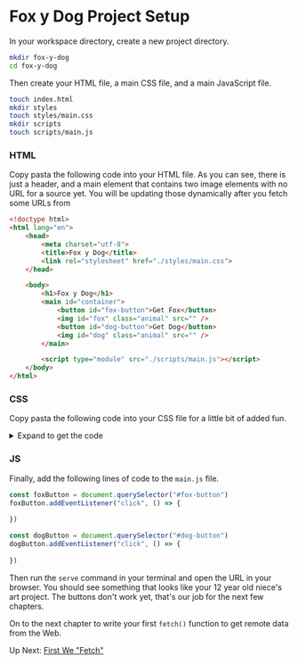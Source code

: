# Fox y Dog Project Setup

In your workspace directory, create a new project directory.

```sh
mkdir fox-y-dog
cd fox-y-dog
```

Then create your HTML file, a main CSS file, and a main JavaScript file.

```sh
touch index.html
mkdir styles
touch styles/main.css
mkdir scripts
touch scripts/main.js
```

### HTML

Copy pasta the following code into your HTML file. As you can see, there is just a header, and a main element that contains two image elements with no URL for a source yet. You will be updating those dynamically after you fetch some URLs from

```html
<!doctype html>
<html lang="en">
    <head>
        <meta charset="utf-8">
        <title>Fox y Dog</title>
        <link rel="stylesheet" href="./styles/main.css">
    </head>

    <body>
        <h1>Fox y Dog</h1>
        <main id="container">
            <button id="fox-button">Get Fox</button>
            <img id="fox" class="animal" src="" />
            <button id="dog-button">Get Dog</button>
            <img id="dog" class="animal" src="" />
        </main>

        <script type="module" src="./scripts/main.js"></script>
    </body>
</html>
```

### CSS

Copy pasta the following code into your CSS file for a little bit of added fun.

<details>
    <summary>Expand to get the code</summary>

```css
/* Cute Fox y dog Styles */

/* Import a playful font */
@import url("https://fonts.googleapis.com/css2?family=Fredoka+One&family=Nunito:wght@400;700&display=swap");

/* Base styles and reset */
* {
  margin: 0;
  padding: 0;
  box-sizing: border-box;
}

body {
  font-family: "Nunito", sans-serif;
  background-color: #fef6ff;
  color: #5a4364;
  text-align: center;
  padding: 2rem;
  min-height: 100vh;
  background-image: radial-gradient(#fcc2ff 1px, transparent 1px);
  background-size: 20px 20px;
}

h1 {
  font-family: "Fredoka One", cursive;
  font-size: 3.5rem;
  color: #ff6b99;
  text-shadow: 3px 3px 0px #c2e7ff;
  margin-bottom: 2rem;
  letter-spacing: 2px;
}

/* Main container styling */
#container {
  background-color: #ffffff;
  max-width: 800px;
  margin: 0 auto;
  padding: 2rem;
  border-radius: 24px;
  box-shadow: 0 10px 25px rgba(205, 141, 255, 0.2);
  display: grid;
  grid-template-columns: 1fr 1fr;
  gap: 2rem;
  position: relative;
  border: 3px dashed #a5d7ff;
}

#container::before {
  content: "";
  position: absolute;
  top: -15px;
  left: 50%;
  transform: translateX(-50%);
  width: 90%;
  height: 30px;
  background-color: #ffd6e0;
  border-radius: 50%;
  z-index: -1;
}

/* Button styling */
button {
  font-family: "Fredoka One", cursive;
  font-size: 1.2rem;
  padding: 0.8rem 1.5rem;
  background-color: #a5d7ff;
  color: #5a4364;
  border: none;
  border-radius: 50px;
  cursor: pointer;
  transition: all 0.3s ease;
  box-shadow: 0 5px 0 #79b8ff;
  position: relative;
  margin-bottom: 1.5rem;
}

button:hover {
  transform: translateY(-3px);
  box-shadow: 0 8px 0 #79b8ff;
  background-color: #c2e7ff;
}

button:active {
  transform: translateY(2px);
  box-shadow: 0 3px 0 #79b8ff;
}

#fox-button {
  background-color: #ffb347;
  box-shadow: 0 5px 0 #e69420;
}

#fox-button:hover {
  background-color: #ffc47e;
  box-shadow: 0 8px 0 #e69420;
}

#fox-button:active {
  box-shadow: 0 3px 0 #e69420;
}

#dog-button {
  background-color: #c2a6fc;
  box-shadow: 0 5px 0 #a788e0;
}

#dog-button:hover {
  background-color: #d4c2ff;
  box-shadow: 0 8px 0 #a788e0;
}

#dog-button:active {
  box-shadow: 0 3px 0 #a788e0;
}

/* Image styling */
.animal {
  width: 100%;
  height: 250px;
  object-fit: cover;
  border-radius: 16px;
  box-shadow: 0 5px 15px rgba(0, 0, 0, 0.1);
  transition: all 0.3s ease;
  border: 4px solid #ffffff;
  outline: 2px dashed #ffd6e0;
  outline-offset: 3px;
}

#fox {
  background-color: #ffe8d1;
}

#dog {
  background-color: #f1e8ff;
}

.animal:hover {
  transform: scale(1.03);
  box-shadow: 0 8px 20px rgba(0, 0, 0, 0.15);
}

/* Responsive adjustments */
@media (max-width: 768px) {
  h1 {
    font-size: 2.5rem;
  }

  #container {
    grid-template-columns: 1fr;
    padding: 1.5rem;
  }

  button {
    font-size: 1rem;
    padding: 0.7rem 1.2rem;
  }
}

/* Fun animations for when images load */
@keyframes pop {
  0% {
    transform: scale(0.8);
    opacity: 0;
  }
  70% {
    transform: scale(1.1);
  }
  100% {
    transform: scale(1);
    opacity: 1;
  }
}

.animal:not([src=""]) {
  animation: pop 0.5s ease-out;
}
```
</details>

### JS

Finally, add the following lines of code to the `main.js` file.

```js
const foxButton = document.querySelector("#fox-button")
foxButton.addEventListener("click", () => {
  
})

const dogButton = document.querySelector("#dog-button")
dogButton.addEventListener("click", () => {
  
})
```

Then run the `serve` command in your terminal and open the URL in your browser. You should see something that looks like your 12 year old niece's art project. The buttons don't work yet, that's our job for the next few chapters.

On to the next chapter to write your first `fetch()` function to get remote data from the Web.

Up Next: [First We "Fetch"](./FD_INTRO_TO_FETCH.md)